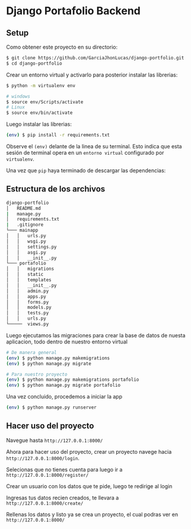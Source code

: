 # Django Portafolio Backend

## Setup

Como obtener este proyecto en su directorio:

```sh
$ git clone https://github.com/GarciaJhonLucas/django-portfolio.git
$ cd django-portfolio
```

Crear un entorno virtual y activarlo para posterior instalar las librerias:

```sh
$ python -m virtualenv env

# windows
$ source env/Scripts/activate
# Linux
$ source env/bin/activate
```

Luego instalar las librerias:

```sh
(env) $ pip install -r requirements.txt
```

Observe el `(env)` delante de la linea de su terminal. Esto indica que esta sesión de terminal opera en un `entorno virtual` configurado por `virtualenv`.

Una vez que `pip` haya terminado de descargar las dependencias:

## Estructura de los archivos

```sh
django-portfolio
│   README.md
|   manage.py    
│   requirements.txt
|   .gitignore
└─── mainapp
│   │   urls.py
│   │   wsgi.py
│   │   settings.py
│   │   asgi.py
│   │   __init__.py
└─── portafolio
│   │   migrations
│   │   static
│   │   templates
│   │   __init__.py
│   │   admin.py
│   │   apps.py
│   │   forms.py
│   │   models.py
│   │   tests.py
│   │   urls.py
└─────  views.py
```

Luego ejecutamos las migraciones para crear la base de datos de nuesta aplicacion, todo dentro de nuestro entorno virtual
```sh
# De manera general
(env) $ python manage.py makemigrations
(env) $ python manage.py migrate

# Para nuestro proyecto
(env) $ python manage.py makemigrations portafolio
(env) $ python manage.py migrate portafolio
```

Una vez concluido, procedemos a iniciar la app
```sh
(env) $ python manage.py runserver
```

## Hacer uso del proyecto

Navegue hasta `http://127.0.0.1:8000/`

Ahora para hacer uso del proyecto, crear un proyecto navege hacia `http://127.0.0.1:8000/login`.

Selecionas que no tienes cuenta para luego ir a `http://127.0.0.1:8000/register/` 

Crear un usuario con los datos que te pide, luego te redirige al login

Ingresas tus datos recien creados, te llevara a `http://127.0.0.1:8000/create/` 

Rellenas los datos y listo ya se crea un proyecto, el cual podras ver en `http://127.0.0.1:8000/` 
